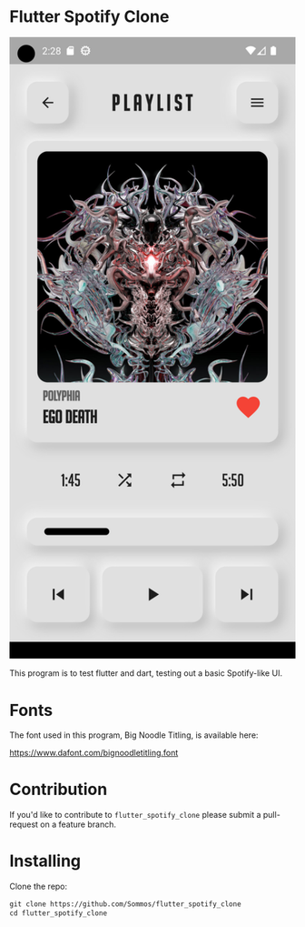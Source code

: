 # Flutter Spotify Clone

<p align="center">
    <img src="image0.png" width="800"/>
</p>

This program is to test flutter and dart, testing out a basic Spotify-like UI.

# Fonts

The font used in this program, Big Noodle Titling, is available here:

https://www.dafont.com/bignoodletitling.font

# Contribution 

If you'd like to contribute to `flutter_spotify_clone` please submit a pull-request on a feature branch.

# Installing

Clone the repo:

    git clone https://github.com/Sommos/flutter_spotify_clone
    cd flutter_spotify_clone